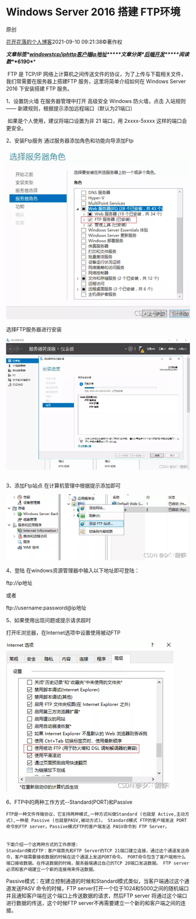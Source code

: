 



# Windows Server 2016 搭建 FTP环境

 原创

[花开花落的个人博客](https://blog.51cto.com/u_15296600)2021-09-10 09:21:38©著作权

***文章标签\*[windows](https://blog.51cto.com/topic/windows.html)[tcp/ip](https://blog.51cto.com/topic/tcp-ip.html)[http](https://blog.51cto.com/topic/http.html)[客户端](https://blog.51cto.com/topic/kehuduan.html)[ip地址](https://blog.51cto.com/topic/the-ip-address-2.html)*****文章分类\*[后端开发](https://blog.51cto.com/nav/program)*****阅读数\**\*6190\****

​    FTP 是 TCP/IP 网络上计算机之间传送文件的协议，为了上传与下载相关文件，我们常需要在服务器上搭建FTP 服务，这里将简单介绍如何在 Windows Server 2016 下安装搭建 FTP 服务。

1、设置防火墙
    在服务器管理中打开 高级安全 Windows 防火墙，点击 入站规则 —— 新建规则，根据提示添加远程端口（默认为21端口）

​    如果是个人使用，建议将端口设置为非 21 端口，用 2xxxx-5xxxx 这样的端口会更安全。

2、安装Ftp服务
    通过服务器添加角色和功能向导添加Ftp

![Windows Server 2016 搭建 FTP环境_windows](.img_win2016/resize,m_fixed,w_1184)

 选择FTP服务器进行安装

![Windows Server 2016 搭建 FTP环境_tcp/ip_02](.img_win2016/resize,m_fixed,w_1184-20230418100820912)

## 

3、添加Ftp站点 在计算机管理中根据提示添加即可

![Windows Server 2016 搭建 FTP环境_windows_03](.img_win2016/resize,m_fixed,w_1184-20230418100820802)

4、登陆 在windows资源管理器中输入以下地址即可登陆：

ftp://ip地址

或者

ftp://username:password@ip地址 

5、如果使用出现问题或提示请求超时

打开IE浏览器，在Internet选项中设置使用被动FTP

![Windows Server 2016 搭建 FTP环境_windows_04](.img_win2016/resize,m_fixed,w_1184-20230418100820913)

 6、FTP中的两种工作方式--Standard(PORT)和Passive


    FTP是一种文件传输协议，它支持两种模式,一种方式叫做Standard (也就是 Active,主动方式),一种是 Passive (也就是PASV,被动方式)。 Standard模式 FTP的客户端发送 PORT 命令到FTP server。Passive模式FTP的客户端发送 PASV命令到 FTP Server。


    下面介绍一个这两种方式的工作原理:
    Standard模式FTP：客户端首先和FTP Server的TCP 21端口建立连接，通过这个通道发送命令，客户端需要接收数据的时候在这个通道上发送PORT命令。 PORT命令包含了客户端用什么端口接收数据。在传送数据的时候，服务器端通过自己的TCP 20端口发送数据。 FTP server必须和客户端建立一个新的连接用来传送数据。

​    Passive模式：在建立控制通道的时候和Standard模式类似，当客户端通过这个通道发送PASV 命令的时候，FTP server打开一个位于1024和5000之间的随机端口并且通知客户端在这个端口上传送数据的请求，然后FTP server 将通过这个端口进行数据的传送，这个时候FTP server不再需要建立一个新的和客户端之间的连接。